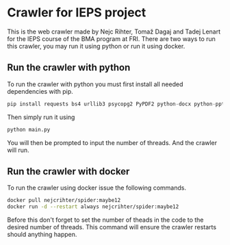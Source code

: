 # Crawler for IEPS project

This is the web crawler made by Nejc Rihter, Tomaž Dagaj and Tadej Lenart for the IEPS course of the BMA program at FRI.
There are two ways to run this crawler, you may run it using python or run it using docker.

## Run the crawler with python

To run the crawler with python you must first install all needed dependencies with pip.
```python
pip install requests bs4 urllib3 psycopg2 PyPDF2 python-docx python-pptx selenium
```

Then simply run it using
```python
python main.py
```
You will then be prompted to input the number of threads. And the crawler will run.

## Run the crawler with docker
To run the crawler using docker issue the following commands.
```bash
docker pull nejcrihter/spider:maybe12
docker run -d --restart always nejcrihter/spider:maybe12
````
Before this don't forget to set the number of theads in the code to the desired number of threads.
This command will ensure the crawler restarts should anything happen.